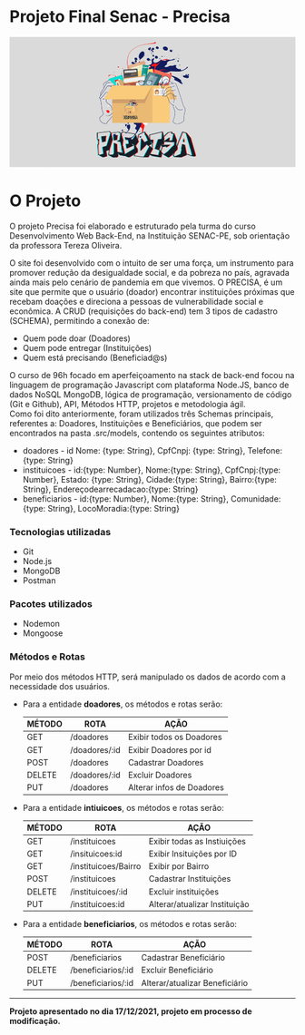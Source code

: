 # Projeto Final Senac - Precisa

<div>
<center><Logotipo com o nome Precisa> <img src="./Projeto Precisa - LOGO.png" alt="Logotipo projetoPrecisa"></center>
</div>
   
 
<div>
<h1> O Projeto </h1>
O projeto Precisa foi elaborado e estruturado pela turma do curso Desenvolvimento Web Back-End, na Instituição SENAC-PE, sob orientação da professora Tereza Oliveira. 

O site foi desenvolvido com o intuito de ser uma força, um instrumento para promover redução da desigualdade social, e da pobreza no país, agravada ainda mais pelo cenário de pandemia em que vivemos. O PRECISA, é um site que permite que o usuário (doador) encontrar instituições próximas que recebam doações e direciona a pessoas de vulnerabilidade social e econômica. A CRUD (requisições do back-end) tem 3 tipos de cadastro (SCHEMA), permitindo a conexão de:
</div>
<div>  
  <ul>
    <li> Quem pode doar (Doadores)</li>
    <li>Quem pode entregar (Instituições)</li>
    <li>Quem está precisando (Beneficiad@s)</li>
  </ul>
</div>
<div>
O curso de 96h focado em aperfeiçoamento na stack de back-end focou na linguagem de programação Javascript com plataforma Node.JS, banco de dados NoSQL MongoDB, lógica de programação, versionamento de código (Git e Github), API, Métodos HTTP, projetos e metodologia ágil.
</div>

<div> 
Como foi dito anteriormente, foram utilizados três Schemas principais, referentes a: Doadores, Instituições e Beneficiários, que podem ser encontrados na pasta .src/models, contendo os seguintes atributos:
<ul>
    <li> doadores - id Nome: {type: String}, CpfCnpj: {type: String}, Telefone: {type: String}</li>
    <li> instituicoes - id:{type: Number}, Nome:{type: String}, CpfCnpj:{type: Number}, Estado: {type: String}, Cidade:{type: String}, Bairro:{type: String},  Endereçodearrecadacao:{type: String}</li>
   <li> beneficiarios - id:{type: Number}, Nome:{type: String}, Comunidade:{type: String}, LocoMoradia:{type: String}</li>
    
</ul>
</div>
 
 <div> 
  <h3> Tecnologias utilizadas </h3>
   <ul>
     <li> Git</li>
     <li> Node.js</li>
     <li>MongoDB</li>
     <li>Postman</li>
   </ul>
 </div>
 
 <div> 
  <h3> Pacotes utilizados </h3>
   <ul>
     <li> Nodemon</li>
     <li> Mongoose</li>
    </ul>
 </div>
 
 <div>
 <h3>Métodos e Rotas</h3>
  Por meio dos métodos HTTP, será manipulado os dados de acordo com a necessidade dos usuários.

<ul> 
 <li>Para a entidade <b>doadores</b>, os métodos e rotas serão: </li>

| MÉTODO |     ROTA             |             AÇÃO              |
|------- | -------------------  | ------------------------------|
|GET     | /doadores            |   Exibir todos os Doadores    |
|GET     | /doadores/:id        |   Exibir Doadores por id      |
|POST    | /doadores            |   Cadastrar Doadores          |
|DELETE  | /doadores/:id        |   Excluir Doadores            |
|PUT     | /doadores            | Alterar infos de Doadores    |


<li>Para a entidade <b>intiuicoes</b>, os métodos e rotas serão: </li>

| MÉTODO |     ROTA             |             AÇÃO              |
|------- | ---------------------| ------------------------------|
|GET     | /instituicoes        | Exibir todas as Instiuições   |
|GET     | /insituicoes:id      |   Exibir Insituições por ID   |
|GET     | /instituicoes/Bairro |   Exibir por Bairro           |
|POST    | /instituicoes        |   Cadastrar Instituições      | 
|DELETE  | /instituicoes/:id    |   Excluir instituições        |
|PUT     | /instituicoes:id     | Alterar/atualizar Instituição |

 <li>Para a entidade <b>beneficiarios</b>, os métodos e rotas serão: </li>

| MÉTODO |     ROTA             |             AÇÃO              |
|------- | ---------------------| ------------------------------|
|POST    | /beneficiarios       |   Cadastrar Beneficiário      | 
|DELETE  | /beneficiarios/:id   |   Excluir Beneficiário        |
|PUT     | /beneficiarios/:id   |Alterar/atualizar Beneficiário |
</ul>
 </div>
 
--------------------------------
<footer> <b> Projeto apresentado no dia 17/12/2021, projeto em processo de modificação. </footer>
 

 
